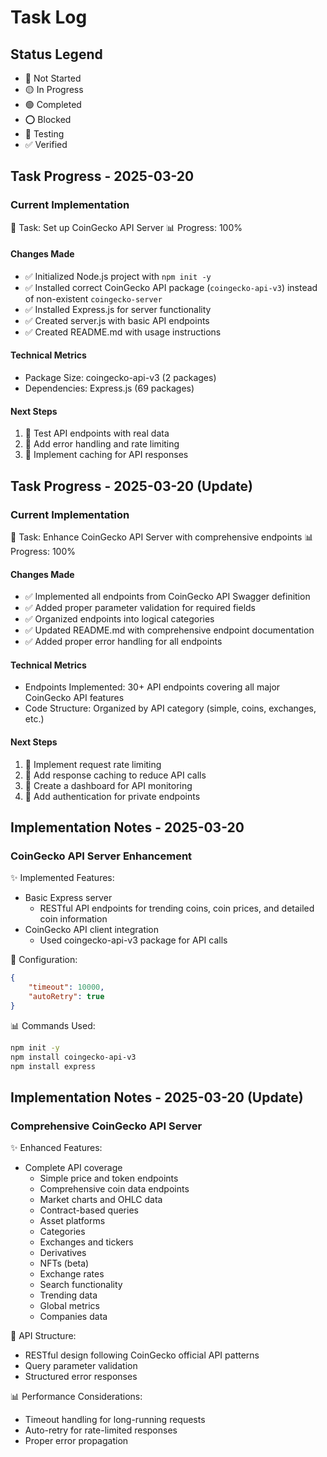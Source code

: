 # Task Log

## Status Legend
- 🔴 Not Started
- 🟡 In Progress
- 🟢 Completed
- ⭕️ Blocked
- 🔵 Testing
- ✅ Verified

## Task Progress - 2025-03-20

### Current Implementation
🎯 Task: Set up CoinGecko API Server
📊 Progress: 100%

#### Changes Made
- ✅ Initialized Node.js project with `npm init -y`
- ✅ Installed correct CoinGecko API package (`coingecko-api-v3`) instead of non-existent `coingecko-server`
- ✅ Installed Express.js for server functionality
- ✅ Created server.js with basic API endpoints
- ✅ Created README.md with usage instructions

#### Technical Metrics
- Package Size: coingecko-api-v3 (2 packages)
- Dependencies: Express.js (69 packages)

#### Next Steps
1. 🔴 Test API endpoints with real data
2. 🔴 Add error handling and rate limiting
3. 🔴 Implement caching for API responses

## Task Progress - 2025-03-20 (Update)

### Current Implementation
🎯 Task: Enhance CoinGecko API Server with comprehensive endpoints
📊 Progress: 100%

#### Changes Made
- ✅ Implemented all endpoints from CoinGecko API Swagger definition
- ✅ Added proper parameter validation for required fields
- ✅ Organized endpoints into logical categories
- ✅ Updated README.md with comprehensive endpoint documentation
- ✅ Added proper error handling for all endpoints

#### Technical Metrics
- Endpoints Implemented: 30+ API endpoints covering all major CoinGecko API features
- Code Structure: Organized by API category (simple, coins, exchanges, etc.)

#### Next Steps
1. 🔴 Implement request rate limiting
2. 🔴 Add response caching to reduce API calls
3. 🔴 Create a dashboard for API monitoring
4. 🔴 Add authentication for private endpoints

## Implementation Notes - 2025-03-20

### CoinGecko API Server Enhancement
✨ Implemented Features:
- Basic Express server
  * RESTful API endpoints for trending coins, coin prices, and detailed coin information
- CoinGecko API client integration
  * Used coingecko-api-v3 package for API calls

🔧 Configuration:
```json
{
    "timeout": 10000,
    "autoRetry": true
}
```

📊 Commands Used:
```bash
npm init -y
npm install coingecko-api-v3
npm install express
```

## Implementation Notes - 2025-03-20 (Update)

### Comprehensive CoinGecko API Server
✨ Enhanced Features:
- Complete API coverage
  * Simple price and token endpoints
  * Comprehensive coin data endpoints
  * Market charts and OHLC data
  * Contract-based queries
  * Asset platforms
  * Categories
  * Exchanges and tickers
  * Derivatives
  * NFTs (beta)
  * Exchange rates
  * Search functionality
  * Trending data
  * Global metrics
  * Companies data

🔧 API Structure:
- RESTful design following CoinGecko official API patterns
- Query parameter validation
- Structured error responses

📊 Performance Considerations:
- Timeout handling for long-running requests
- Auto-retry for rate-limited responses
- Proper error propagation 